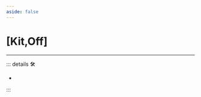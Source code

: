 ```yaml
---
aside: false
---
```

# <py>[Kit,Off]</py>

---

<!-- =================================================== -->
<!-- =================================================== -->
<!-- =================================================== -->
<!-- =================================================== -->
<!-- =================================================== -->
::: details 🛠

-

:::

